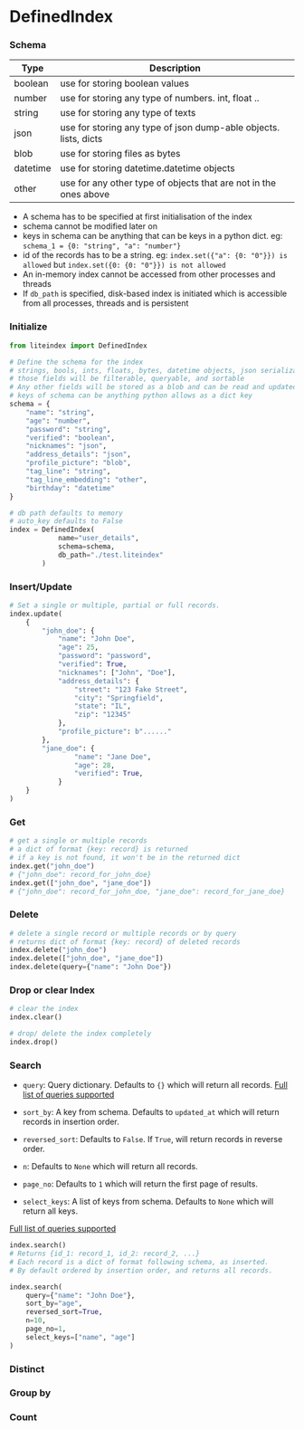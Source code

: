 # DefinedIndex

### Schema

| Type      | Description   |
| ----------- | ----------- |
| boolean    | use for storing boolean values       |
| number   | use for storing any type of numbers. int, float ..        |
| string   | use for storing any type of texts        |
| json   | use for storing any type of json dump-able objects. lists, dicts        |
| blob   | use for storing files as bytes        |
| datetime   | use for storing datetime.datetime objects        |
| other   | use for any other type of objects that are not in the ones above        |


- A schema has to be specified at first initialisation of the index
- schema cannot be modified later on
- keys in schema can be anything that can be keys in a python dict. eg: `schema_1 = {0: "string", "a": "number"}`
- id of the records has to be a string. eg: `index.set({"a": {0: "0"}}) is allowed` but `index.set({0: {0: "0"}}) is not allowed`
- An in-memory index cannot be accessed from other processes and threads
- If `db_path` is specified, disk-based index is initiated which is accessible from all processes, threads and is persistent

### Initialize
```python
from liteindex import DefinedIndex

# Define the schema for the index
# strings, bools, ints, floats, bytes, datetime objects, json serializable nested dicts and lists are supported natively
# those fields will be filterable, queryable, and sortable
# Any other fields will be stored as a blob and can be read and updated, but not filtered, queried, or sorted
# keys of schema can be anything python allows as a dict key
schema = {
    "name": "string",
    "age": "number",
    "password": "string",
    "verified": "boolean",
    "nicknames": "json",
    "address_details": "json",
    "profile_picture": "blob",
    "tag_line": "string",
    "tag_line_embedding": "other",
    "birthday": "datetime"
}

# db path defaults to memory
# auto_key defaults to False
index = DefinedIndex(
            name="user_details",
            schema=schema,
            db_path="./test.liteindex"
        )
```

### Insert/Update
```python
# Set a single or multiple, partial or full records.
index.update(
    {
        "john_doe": {
            "name": "John Doe",
            "age": 25,
            "password": "password",
            "verified": True,
            "nicknames": ["John", "Doe"],
            "address_details": {
                "street": "123 Fake Street",
                "city": "Springfield",
                "state": "IL",
                "zip": "12345"
            },
            "profile_picture": b"......"
        },
        "jane_doe": {
                "name": "Jane Doe",
                "age": 28,
                "verified": True,
            }
    }
)
```

### Get
```python
# get a single or multiple records
# a dict of format {key: record} is returned
# if a key is not found, it won't be in the returned dict
index.get("john_doe")
# {"john_doe": record_for_john_doe}
index.get(["john_doe", "jane_doe"])
# {"john_doe": record_for_john_doe, "jane_doe": record_for_jane_doe}
```

### Delete
```python
# delete a single record or multiple records or by query
# returns dict of format {key: record} of deleted records
index.delete("john_doe")
index.delete(["john_doe", "jane_doe"])
index.delete(query={"name": "John Doe"})
```

### Drop or clear Index
```python
# clear the index
index.clear()

# drop/ delete the index completely
index.drop()
```

### Search
- `query`: Query dictionary. Defaults to `{}` which will return all records. 
[Full list of queries supported](https://github.com/notAI-tech/LiteIndex/blob/main/Query.md)

- `sort_by`: A key from schema. Defaults to `updated_at` which will return records in insertion order.
- `reversed_sort`: Defaults to `False`. If `True`, will return records in reverse order.
- `n`: Defaults to `None` which will return all records.
- `page_no`: Defaults to `1` which will return the first page of results.
- `select_keys`: A list of keys from schema. Defaults to `None` which will return all keys.

[Full list of queries supported](https://github.com/notAI-tech/LiteIndex/blob/main/Query.md)

```python
index.search()
# Returns {id_1: record_1, id_2: record_2, ...}
# Each record is a dict of format following schema, as inserted.
# By default ordered by insertion order, and returns all records.

index.search(
    query={"name": "John Doe"},
    sort_by="age",
    reversed_sort=True,
    n=10,
    page_no=1,
    select_keys=["name", "age"]
)
```

### Distinct

### Group by

### Count


